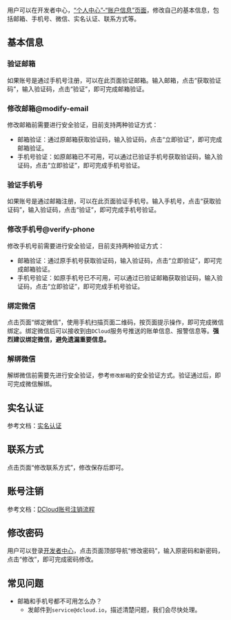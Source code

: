 用户可以在开发者中心，[“个人中心”-“账户信息”页面](https://dev.dcloud.net.cn/pages/user/info)，修改自己的基本信息，包括邮箱、手机号、微信、实名认证、联系方式等。

## 基本信息
### 验证邮箱
如果账号是通过手机号注册，可以在此页面验证邮箱。输入邮箱，点击“获取验证码”，输入验证码，点击“验证”，即可完成邮箱验证。

### 修改邮箱@modify-email
修改邮箱前需要进行安全验证，目前支持两种验证方式：
- 邮箱验证：通过原邮箱获取验证码，输入验证码，点击“立即验证”，即可完成邮箱验证。
- 手机号验证：如原邮箱已不可用，可以通过已验证手机号获取验证码，输入验证码，点击“立即验证”，即可完成手机号验证。

### 验证手机号
如果账号是通过邮箱注册，可以在此页面验证手机号。输入手机号，点击“获取验证码”，输入验证码，点击“验证”，即可完成手机号验证。

### 修改手机号@verify-phone
修改手机号前需要进行安全验证，目前支持两种验证方式：
- 邮箱验证：通过原手机号获取验证码，输入验证码，点击“立即验证”，即可完成邮箱验证。
- 手机号验证：如原手机号已不可用，可以通过已验证邮箱获取验证码，输入验证码，点击“立即验证”，即可完成手机号验证。
  
### 绑定微信
点击页面“绑定微信”，使用手机扫描页面二维码，按页面提示操作，即可完成微信绑定。绑定微信后可以接收到由`DCloud`服务号推送的账单信息、报警信息等。**强烈建议绑定微信，避免遗漏重要信息。**

### 解绑微信
解绑微信前需要先进行安全验证，参考`修改邮箱`的安全验证方式。验证通过后，即可完成微信解绑。

## 实名认证
参考文档：[实名认证](real-name-verification.md)

## 联系方式
点击页面“修改联系方式”，修改保存后即可。

## 账号注销
参考文档：[DCloud账号注销流程](deletion.md)

## 修改密码
用户可以登录[开发者中心](https://dev.dcloud.net.cn)，点击页面顶部导航“修改密码”，输入原密码和新密码，点击“修改”，即可完成密码修改。

## 常见问题
- 邮箱和手机号都不可用怎么办？
  - 发邮件到`service@dcloud.io`，描述清楚问题，我们会尽快处理。